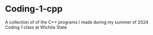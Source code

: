 # Coding-1-cpp
A collection of of the C++ programs I made during my summer of 2024 Coding 1 class at Wichita State 

